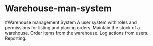 # Warehouse-man-system
#Warehouse management System
A user system with roles and permissions for listing and placing orders.
Maintain the stock of a warehouse.
Order items from the warehouse.
Log actions from users.
Reporting.
